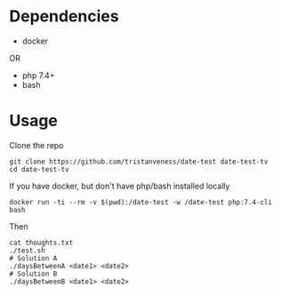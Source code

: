 # Dependencies
- docker

OR
- php 7.4+
- bash

# Usage

Clone the repo
```
git clone https://github.com/tristanveness/date-test date-test-tv
cd date-test-tv
```

If you have docker, but don't have php/bash installed locally
```
docker run -ti --rm -v $(pwd):/date-test -w /date-test php:7.4-cli bash
```

Then
```
cat thoughts.txt
./test.sh
# Solution A
./daysBetweenA <date1> <date2>
# Solution B
./daysBetweenB <date1> <date2>
```
